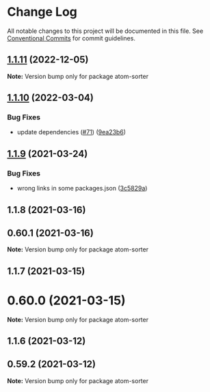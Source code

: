 # Change Log

All notable changes to this project will be documented in this file.
See [Conventional Commits](https://conventionalcommits.org) for commit guidelines.

## [1.1.11](https://github.com/cheminfo/mass-tools/compare/atom-sorter@1.1.10...atom-sorter@1.1.11) (2022-12-05)

**Note:** Version bump only for package atom-sorter

## [1.1.10](https://github.com/cheminfo/mass-tools/compare/atom-sorter@1.1.9...atom-sorter@1.1.10) (2022-03-04)

### Bug Fixes

- update dependencies ([#71](https://github.com/cheminfo/mass-tools/issues/71)) ([9ea23b6](https://github.com/cheminfo/mass-tools/commit/9ea23b6683d32489b26b0f9abda97dc69fffaca3))

## [1.1.9](https://github.com/cheminfo/mass-tools/compare/atom-sorter@1.1.8...atom-sorter@1.1.9) (2021-03-24)

### Bug Fixes

- wrong links in some packages.json ([3c5829a](https://github.com/cheminfo/mass-tools/commit/3c5829a153dd198d56e7d54c065bf7e241ea0423))

## 1.1.8 (2021-03-16)

## 0.60.1 (2021-03-16)

**Note:** Version bump only for package atom-sorter

## 1.1.7 (2021-03-15)

# 0.60.0 (2021-03-15)

**Note:** Version bump only for package atom-sorter

## 1.1.6 (2021-03-12)

## 0.59.2 (2021-03-12)

**Note:** Version bump only for package atom-sorter
